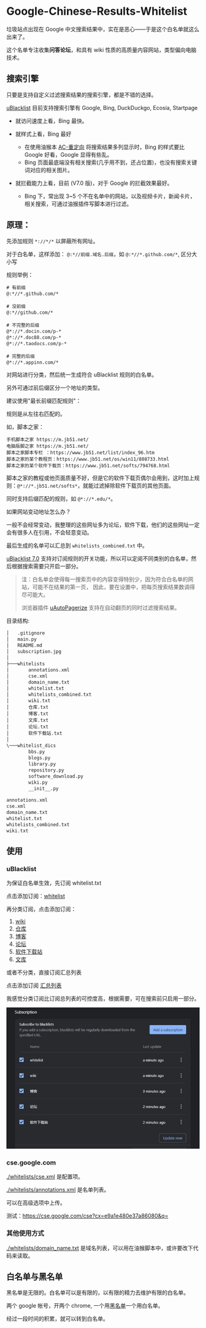 # Google-Chinese-Results-Whitelist

垃圾站点出现在 Google 中文搜索结果中，实在是恶心——于是这个白名单就这么出来了。

这个名单专注收集<b>问答论坛</b>，和具有 wiki 性质的高质量内容网站，类型偏向电脑技术。 

## 搜索引擎

只要是支持自定义过滤搜索结果的搜索引擎，都是不错的选择。

<a href="https://github.com/iorate/uBlacklist" target="_blank">uBlacklist</a> 目前支持搜索引擎有 Google, Bing, DuckDuckgo, Ecosia, Startpage

* 就访问速度上看，Bing 最快。

* 就样式上看，Bing 最好
  * 在使用油猴本 <a href="https://www.ntaow.com/aboutscript.html" target="_blank">AC-重定向</a> 将搜索结果多列显示时，Bing 的样式要比 Google 好看，Google 显得有些乱。
  * Bing 页面最底端没有相关搜索(几乎用不到，还占位置)，也没有搜索关键词对应的相关图片。

* 就拦截能力上看，目前 (V7.0 版)，对于 Google 的拦截效果最好。
  * Bing 下，常出现 3~5 个不在名单中的网站，以及视频卡片，新闻卡片，相关搜索，可通过油猴插件写脚本进行过滤。


## 原理：

先添加规则 `*://*/*` 以屏蔽所有网址。

对于白名单，这样添加： `@:*//前缀.域名.后缀`，如 `@:*//*.github.com/*`, 区分大小写

规则举例：
```
# 有前缀
@:*//*.github.com/*

# 没前缀
@:*//github.com/*

# 不完整的后缀
@*://*.docin.com/p-*
@*://*.doc88.com/p-*
@*://*.taodocs.com/p-*

# 完整的后缀
@*://*.appinn.com/*
```

对网站进行分类，然后统一生成符合 uBlacklist 规则的白名单。

另外可通过前后缀区分一个地址的类型。

建议使用"最长前缀匹配规则"：

规则是从左往右匹配的。

如，脚本之家：

```
手机脚本之家 https://m.jb51.net/
电脑版脚之家 https://m.jb51.net/
脚本之家脚本专栏 ：https://www.jb51.net/list/index_96.htm
脚本之家的某个教程页：https://www.jb51.net/os/win11/808733.html
脚本之家的某个软件下载页：https://www.jb51.net/softs/794768.html
```

脚本之家的教程或他页面质量不好，但是它的软件下载页偶尔会用到，这时加上规则：`@*://*.jb51.net/softs*`，就能过滤掉除软件下载页的其他页面。

同时支持后缀匹配的规则，如 `@*://*.edu/*`。

如果网站变动地址怎么办？

一般不会经常变动，我整理的这些网址多为论坛，软件下载，他们的这些网址一定会有很多人在引用，不会轻意变动。

最后生成的名单可以汇总到 `whitelists_combined.txt` 中。

<a href="https://github.com/iorate/ublacklist/releases/tag/v7.0.0" target="_blank">uBlacklist 7.0</a> 支持对订阅规则的开关功能，所以可以定阅不同类别的白名单，然后根据搜索需要只开启一部分。

> 注：白名单会使得每一搜索页中的内容变得特别少，因为符合白名单的网站，可能不在结果的第一页，
> 因此，要在设置中，把每页搜索结果数调得尽可能大。
>
> 浏览器插件 <a href="https://chrome.google.com/webstore/detail/uautopagerize/kdplapeciagkkjoignnkfpbfkebcfbpb" target="_blank">uAutoPagerize</a> 支持在自动翻页的同时过滤搜索结果。

目录结构:

```
│   .gitignore
│   main.py
│   README.md
│   subscription.jpg
│
├───whitelists
│       annotations.xml
│       cse.xml
│       domain_name.txt
│       whitelist.txt
│       whitelists_combined.txt
│       wiki.txt
│       仓库.txt
│       博客.txt
│       文库.txt
│       论坛.txt
│       软件下载站.txt
│
\───whitelist_dics
        bbs.py
        blogs.py
        library.py
        repository.py
        software_download.py
        wiki.py
        __init__.py
```
    annotations.xml
    cse.xml
    domain_name.txt
    whitelist.txt
    whitelists_combined.txt
    wiki.txt


## 使用

### uBlacklist

为保证白名单生效，先订阅 whitelist.txt

点击添加订阅：<a href="https://iorate.github.io/ublacklist/subscribe?name=whitelist&url=https://raw.githubusercontent.com/bcaso/Google-Chinese-Results-Whitelist/main/whitelists/whitelist.txt">whitelist</a>

再分类订阅，点击添加订阅：

1. <a href="https://iorate.github.io/ublacklist/subscribe?name=wiki&url=https://raw.githubusercontent.com/bcaso/Google-Chinese-Results-Whitelist/main/whitelists/wiki.txt">wiki</a>
2. <a href="https://iorate.github.io/ublacklist/subscribe?name=仓库&url=https://raw.githubusercontent.com/bcaso/Google-Chinese-Results-Whitelist/main/whitelists/%E4%BB%93%E5%BA%93.txt">仓库</a>
3. <a href="https://iorate.github.io/ublacklist/subscribe?name=博客&url=https://raw.githubusercontent.com/bcaso/Google-Chinese-Results-Whitelist/main/whitelists/%E5%8D%9A%E5%AE%A2.txt">博客</a>
4. <a href="https://iorate.github.io/ublacklist/subscribe?name=论坛&url=https://raw.githubusercontent.com/bcaso/Google-Chinese-Results-Whitelist/main/whitelists/%E8%AE%BA%E5%9D%9B.txt">论坛</a>
5. <a href="https://iorate.github.io/ublacklist/subscribe?name=软件下载站&url=https://raw.githubusercontent.com/bcaso/Google-Chinese-Results-Whitelist/main/whitelists/%E8%BD%AF%E4%BB%B6%E4%B8%8B%E8%BD%BD%E7%AB%99.txt">软件下载站</a>
6. <a href="https://iorate.github.io/ublacklist/subscribe?name=文库&url=https://raw.githubusercontent.com/bcaso/Google-Chinese-Results-Whitelist/main/whitelists/%E6%96%87%E5%BA%93.txt">文库</a>

或者不分类，直接订阅汇总列表

点击添加订阅 <a href="https://iorate.github.io/ublacklist/subscribe?name=whitelists_combined&url=https://raw.githubusercontent.com/bcaso/Google-Chinese-Results-Whitelist/main/whitelists_combined.txt">汇总列表</a>

我感觉分类订阅比订阅总列表的可控度高，根据需要，可在搜索前只启用一部分。

<img src="subscription.jpg">

### cse.google.com

<a href="./whitelists/cse.xml">./whitelists/cse.xml</a> 是配置项。

<a href="./whitelists/annotations.xml">./whitelists/annotations.xml</a> 是名单列表。

可以在高级选项中上传。

测试：<a href="https://cse.google.com/cse?cx=e9a1e480e37a86080&q=">https://cse.google.com/cse?cx=e9a1e480e37a86080&q=</a>

### 其他使用方式

<a href="./whitelists/domain_name.txt">./whitelists/domain_name.txt</a> 是域名列表，可以用在油猴脚本中，或许要改下代码来读取。


## 白名单与黑名单

黑名单是无限的。白名单可以是有限的，以有限的精力去维护有限的白名单。

两个 google 帐号，开两个 chrome, 一个用<a href="https://github.com/cobaltdisco/Google-Chinese-Results-Blocklist" target="_blank">黑名单</a>一个用白名单。

经过一段时间的积累，就可以转到白名单。

